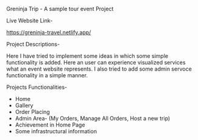 Greninja Trip - A sample tour event Project

Live Website Link-

https://greninja-travel.netlify.app/

Project Descriptions-

Here I have tried to implement some ideas in which some simple functionality is added. Here an user can experience visualized services what an event website represents. I also tried to add some admin servoce functionality in a simple manner.

Projects Functionalities-

* Home
* Gallery
* Order Placing
* Admin Area- (My Orders, Manage All Orders, Host a new trip)
* Achievement in Home Page
* Some infrastructural information

